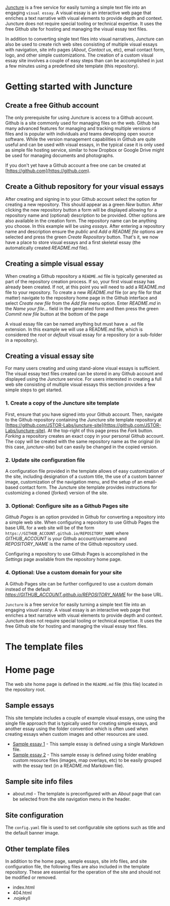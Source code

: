 [Juncture](https://essays.juncture-digital.org) is a free service for easily turning a simple text file into an engaging `visual essay`.  A visual essay is an interactive web page that enriches a text narrative with visual elements to provide depth and context.  Juncture does not require special tooling or technical expertise.  It uses the free Github site for hosting and managing the visual essay text files.

In addition to converting single text files into visual narratives, Juncture can also be used to create rich web sites consisting of multiple visual essays with navigation, site info pages (_About_, _Contact us_, etc), email contact form, logo, and other simple customizations.  The creation of a custom visual essay site involves a couple of easy steps than can be accomplished in just a few minutes using a predefined site template (this repository). 

# Getting started with Juncture

## Create a free Github account

The only prerequisite for using Juncture is access to a Github account.  Github is a site commonly used for managing files on the web.  Github has many advanced features for managing and tracking multiple versions of files and is popular with individuals and teams developing open source software.  While the version management capabilities in Github are quite useful and can be used with visual essays, in the typical case it is only used as simple file hosting service, similar to how Dropbox or Google Drive might be used for managing documents and photographs.

If you don't yet have a Github account a free one can be created at [https://github.com](https://github.com).

## Create a Github repository for your visual essays

After creating and signing in to your Github account select the option for creating a new repository.  This should appear as a green _New_ button.  After clicking the new repository button a form will be displayed allowing for a repository name and (optional) description to be provided.  Other options are also available in the creation form.  The repository name can be anything you choose.  In this example will be using _essays_.  After entering a repository name and description ensure the _public_ and _Add a README file_ options are selected and press the green _Create Repository_ button.  That's it, we now have a place to store visual essays and a first skeletal essay (the automatically created _README.md_ file).

## Creating a simple visual essay

When creating a Github repository a `README.md` file is typically generated as part of the repository creation process.  If so, your first visual essay has already been created.  If not, at this point you will need to add a README.md file to your repository.  To create a new _README.md_ file (or any file for that matter) navigate to the repository home page in the Github interface and select _Create new file_ from the _Add file_ menu option.  Enter _README.md_ in the _Name your file..._ field in the generated form and then press the green _Commit new file_ button at the bottom of the page

A visual essay file can be named anything but must have a `.md` file extension.  In this example we will use a README.md file, which is considered the _root_ or _default_ visual essay for a repository (or a sub-folder in a repository).

## Creating a visual essay site

For many users creating and using stand-alone visual essays is sufficient.  The visual essay text files created can be stored in any Github account and displayed using the Juncture service.  For users interested in creating a full web site consisting of multiple visual essays this section provides a few simple steps to get started.

### 1. Create a copy of the Juncture site template

First, ensure that you have signed into your Github account.  Then, navigate to the Github repository containing the Juncture site template repository at [https://github.com/JSTOR-Labs/juncture-site](https://github.com/JSTOR-Labs/juncture-site).  At the top-right of this page press the
_Fork_ button.  _Forking_ a repository creates an exact copy in your personal Github account.  The copy will be created with the same repository name as the original (in this case, _juncture-site_) but can easily be changed in the copied version. 

### 2. Update site configuration file

A configuration file provided in the template allows of easy customization of the site, including designation of a custom title, the use of a custom banner image, customization of the navigation menu, and the setup of an email-based contact form.  The Juncture site template provides instructions for customizing a cloned (_forked_) version of the site.  

### 3. Optional: Configure site as a Github Pages site

_Github Pages_ is an option provided in Github for converting a repository into a simple web site.  When configuring a repository to use Github Pages the base URL for a web site will be of the form `https://GITHUB_ACCOUNT.github.io/REPOSITORY_NAME` where _GITHUB_ACCOUNT_ is your Github account/username and _REPOSITORY_NAME_ is the name of the Github repository used.

Configuring a repository to use Github Pages is accomplished in the _Settings_ page available from the repository home page.

### 4. Optional: Use a custom domain for your site

A Github Pages site can be further configured to use a custom domain instead of the default _https://GITHUB_ACCOUNT.github.io/REPOSITORY_NAME_ for the base URL.

`Juncture` is a free service for easily turning a simple text file into an engaging *visual essay*.  A visual essay is an interactive web page that enriches a text narrative with visual elements to provide depth and context.  Juncture does not require special tooling or technical expertise.  It uses the free Github site for hosting and managing the visual essay text files.

# The template files

# Home page

The web site home page is defined in the `README.md` file (this file) located in the repository root.

## Sample essays

This site template includes a couple of example visual essays, one using the single file approach that is typically used for creating simple essays, and another essay using the folder convention which is often used when creating essays when custom images and other resources are used.

- [Sample essay 1](/example-essay-1) - This sample essay is defined using a single Markdown file.  
- [Sample essay 2](example-essay-2) - This sample essay is defined using folder enabling custom resource files (images, map overlays, etc) to be easily grouped with the essay text (in a README.md Markdown file).

## Sample site info files

- about.md - The template is preconfigured with an _About_ page that can be selected from the site navigation menu in the header.

## Site configuration

The `config.yaml` file is used to set configurable site options such as title and the default banner image. 

## Other template files

In addition to the home page, sample essays, site info files, and site configuration file, the following files are also included in the template repository.  These are essential for the operation of the site and should not be modified or removed.

- index.html
- 404.html
- .nojekyll
